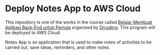 # Deploy Notes App to AWS Cloud

This repository is one of the works in the course called [Belajar Membuat Aplikasi Back-End untuk Pemula](https://www.dicoding.com/academies/261) organized by [Dicoding](https://www.dicoding.com/). This program will be deployed to AWS Cloud.

Notes App is an application that is used to make notes of activities to be carried out, save ideas, reminders, and other notes.
